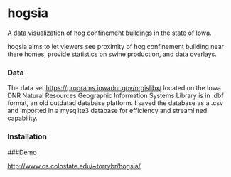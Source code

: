 # hogsia
A data visualization of hog confinement buildings in the state of Iowa. 

hogsia aims to let viewers see proximity of hog confinement buliding near there homes, provide statistics on swine production, and data overlays.

### Data
The data set https://programs.iowadnr.gov/nrgislibx/ located on the Iowa DNR Natural Resources Geographic Information Systems Library is in .dbf format,
an old outdatad database platform. I saved the database as a .csv and imported in a mysqlite3 database for efficiency and streamlined capability.

### Installation

###Demo

http://www.cs.colostate.edu/~torrybr/hogsia/



